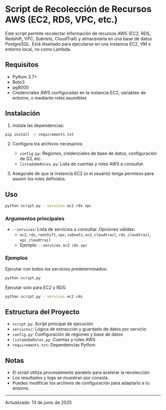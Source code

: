 # Script de Recolección de Recursos AWS (EC2, RDS, VPC, etc.)

Este script permite recolectar información de recursos AWS (EC2, RDS, Redshift, VPC, Subnets, CloudTrail) y almacenarla en una base de datos PostgreSQL. Está diseñado para ejecutarse en una instancia EC2, VM o entorno local, no como Lambda.

## Requisitos

- Python 3.7+
- Boto3
- pg8000
- Credenciales AWS configuradas en la instancia EC2, variables de entorno, o mediante roles asumibles

## Instalación

1. Instala las dependencias:

```bash
pip install -r requirements.txt
```

2. Configura los archivos necesarios:
   - `config.py`: Regiones, credenciales de base de datos, configuración de S3, etc.
   - `listadoDeRoles.py`: Lista de cuentas y roles AWS a consultar.

3. Asegúrate de que la instancia EC2 (o el usuario) tenga permisos para asumir los roles definidos.

## Uso

```bash
python script.py --services ec2 rds vpc
```

### Argumentos principales

- `--services`: Lista de servicios a consultar. Opciones válidas:
  - `ec2`, `rds`, `redshift`, `vpc`, `subnets`, `ec2_cloudtrail`, `rds_cloudtrail`, `vpc_cloudtrail`
  - Ejemplo: `--services ec2 rds vpc`

### Ejemplos

Ejecutar con todos los servicios predeterminados:
```bash
python script.py
```

Ejecutar solo para EC2 y RDS:
```bash
python script.py --services ec2 rds
```

## Estructura del Proyecto

- `script.py`: Script principal de ejecución
- `services/`: Lógica de extracción y guardado de datos por servicio
- `config.py`: Configuración de regiones y base de datos
- `listadoDeRoles.py`: Cuentas y roles AWS
- `requirements.txt`: Dependencias Python

## Notas
- El script utiliza procesamiento paralelo para acelerar la recolección.
- Los resultados y logs se muestran por consola.
- Puedes modificar los archivos de configuración para adaptarlo a tu entorno.

---

Actualizado: 13 de junio de 2025